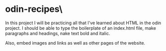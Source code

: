 # odin-recipes\
In this project I will be practicing all that I've learned about HTML in the odin project. I should be able to type the boilerplate of an index.html file, make paragraphs and headings, nake text bold and italic.

Also, embed images and links as well as other pages of the website.